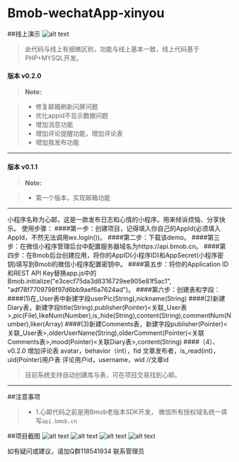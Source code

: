 # Bmob-wechatApp-xinyou


##线上演示
![alt text](static/code.jpg "心邮")
> 此代码与线上有细微区别，功能与线上基本一致，线上代码基于PHP+MYSQL开发。



#### <i class="icon-file"></i> 版本 v0.2.0
> **Note:**

> - 修复邮箱刷新闪屏问题
> - 优化appid不显示数据问题
> - 增加消息功能
> - 增加评论提醒功能，增加评论表
> - 增加我发布功能

----------


#### <i class="icon-file"></i> 版本 v0.1.1
> **Note:**

> - 第一个版本，实现邮箱功能

----------


小程序名称为心邮，这是一款发布日志和心情的小程序。用来倾诉烦恼、分享快乐。
使用步骤：
####第一步：创建项目，记得填入你自己的AppId(必须填入AppId，不然无法调用wx.login())。
####第二步：下载该demo。
####第三步：在微信小程序管理后台中配置服务器域名为https://api.bmob.cn。
####第四步：在Bmob后台创建应用，将你的AppID(小程序ID)和AppSecret(小程序密钥)填写到Bmob的微信小程序配置密钥中。
####第五步：将你的Application ID和REST API Key替换app.js中的Bmob.initialize("e3cecf75da3d8316729ee905e81f5ac1", "adf78f7709798f97d6bb9aef6a7624ad")。
####第六步：创建表和字段：
####(1)在_User表中新建字段userPic(String),nickname(String)
####(2)新建Diary表，新建字段title(String),publisher(Pointer)<关联_User表>,pic(File),likeNum(Number),is_hide(String),content(String),commentNum(Number),liker(Array)
####(3)新建Comments表，新建字段publisher(Pointer)<关联_User表>,olderUserName(String),olderComment(Pointer)<关联Comments表>,mood(Pointer)<关联Diary表>,content(String)
####（4）、v0.2.0 增加评论表  avatar，behavior（int），fid 文章发布者，is_read(int)，uid(Pointer)用户表 评论用户id，username，wid //文章id

> 目前系统支持自动创建库与表，可在项目交易找到心邮。

---

##注意事项

> - 1.心邮代码之前是用Bmob老版本SDK开发， 微信所有授权域名统一填写`api.bmob.cn`



##项目截图
![alt text](static/WechatIMG12.jpeg "心邮")
![alt text](static/WechatIMG11.jpeg "心邮")
![alt text](static/WechatIMG13.jpeg "心邮")
![alt text](static/WechatIMG14.png "心邮")

如有疑问或建议，请加Q群118541934 联系管理员